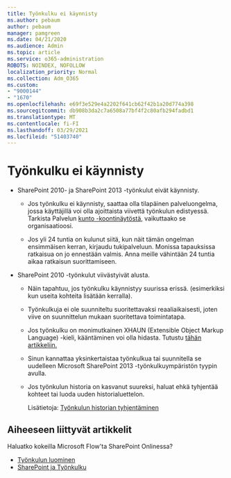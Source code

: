 ```yaml
---
title: Työnkulku ei käynnisty
ms.author: pebaum
author: pebaum
manager: pamgreen
ms.date: 04/21/2020
ms.audience: Admin
ms.topic: article
ms.service: o365-administration
ROBOTS: NOINDEX, NOFOLLOW
localization_priority: Normal
ms.collection: Adm_O365
ms.custom:
- "9000144"
- "1670"
ms.openlocfilehash: e69f3e529e4a2202f641cb62f42b1a20d774a398
ms.sourcegitcommit: db908b3da2c7a6508a77bf4f2c80afb294fadbd1
ms.translationtype: MT
ms.contentlocale: fi-FI
ms.lasthandoff: 03/29/2021
ms.locfileid: "51403740"
---
```

# <a name="workflow-is-not-starting"></a>Työnkulku ei käynnisty

- SharePoint 2010- ja SharePoint 2013 -työnkulut eivät käynnisty.

    - Jos työnkulku ei käynnisty, saattaa olla tilapäinen palveluongelma, jossa käyttäjillä voi olla ajoittaista viivettä työnkulun edistyessä. Tarkista Palvelun [kunto -koontinäytöstä,](https://admin.microsoft.com/AdminPortal/Home/servicehealth) vaikuttaako se organisaatioosi.

    - Jos yli 24 tuntia on kulunut siitä, kun näit tämän ongelman ensimmäisen kerran, kirjaudu tukipalveluun. Monissa tapauksissa ratkaisua on jo ennestään valmis. Anna meille vähintään 24 tuntia aikaa ratkaisun suorittamiseen.

- SharePoint 2010 -työnkulut viivästyivät alusta.

    - Näin tapahtuu, jos työnkulku käynnistyy suurissa erissä. (esimerkiksi kun useita kohteita lisätään kerralla).

    - Työnkulkuja ei ole suunniteltu suoritettavaksi reaaliaikaisesti, joten viive on suunnittelun mukaan suoritettava toimintatapa.

   -  Jos työnkulku on monimutkainen XHAUN (Extensible Object Markup Language) -kieli, kääntäminen voi olla hidasta. Tutustu [tähän artikkeliin.](https://support.microsoft.com//kb/3043697)

    - Sinun kannattaa yksinkertaistaa työnkulkua tai suunnitella se uudelleen Microsoft SharePoint 2013 -työnkulkuympäristön tyypin avulla.

    - Jos työnkulun historia on kasvanut suureksi, haluat ehkä tyhjentää kohteet tai luoda uuden historialuettelon.

        Lisätietoja: [Työnkulun historian tyhjentäminen](https://blogs.technet.microsoft.com/marj/2015/08/07/sharepoint-2010-workflows-best-practice-purge-workflow-history-list-items/)


## <a name="related-topics"></a>Aiheeseen liittyvät artikkelit
Haluatko kokeilla Microsoft Flow'ta SharePoint Onlinessa?
- [Työnkulun luominen](https://support.office.com/article/Create-a-flow-for-a-list-or-library-in-SharePoint-Online-or-OneDrive-for-Business-a9c3e03b-0654-46af-a254-20252e580d01) 
- [SharePoint ja Työnkulku](https://flow.microsoft.com/blog/sharepoint-and-flow/) 
